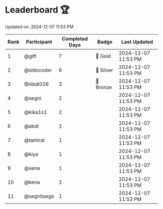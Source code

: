# Leaderboard 🏆

Updated on: 2024-12-07 11:53 PM

| Rank | Participant       | Completed Days | Badge      | Last Updated         |
|------|-------------------|----------------|------------|----------------------|
| 1    | @gift             | 7              | 🏅 Gold     | 2024-12-07 11:53 PM |
| 2    | @sidocoder        | 6              | 🥈 Silver   | 2024-12-07 11:53 PM |
| 3    | @Abdi036          | 3              | 🥉 Bronze   | 2024-12-07 11:53 PM |
| 4    | @segni            | 2              |            | 2024-12-07 11:53 PM |
| 5    | @kika1s1          | 2              |            | 2024-12-07 11:53 PM |
| 6    | @abdi             | 1              |            | 2024-12-07 11:53 PM |
| 7    | @tamirat          | 1              |            | 2024-12-07 11:53 PM |
| 8    | @kiya             | 1              |            | 2024-12-07 11:53 PM |
| 9    | @sena             | 1              |            | 2024-12-07 11:53 PM |
| 10   | @kena             | 1              |            | 2024-12-07 11:53 PM |
| 11   | @segnitsega       | 1              |            | 2024-12-07 11:53 PM |
